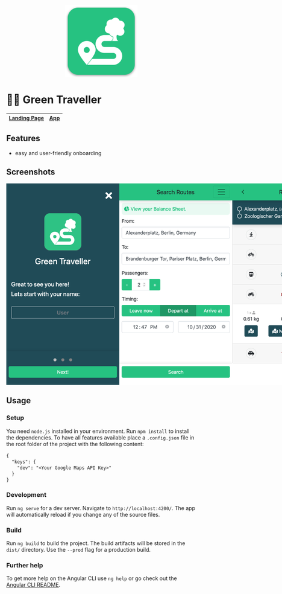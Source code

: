 <div style="width: 192px; margin: 0 auto;">
    <img src="src/assets/icons/android-chrome-192x192.png" alt="Green Traveller Logo">
</div>

# 🚴🌳 Green Traveller

| [Landing Page](https://green-traveller.github.io/) | [App](https://green-traveller.github.io/web/) |
| --- | --- |

## Features

* easy and user-friendly onboarding

## Screenshots

<div style="display: flex; justify-content: space-between;">
    <img src=".readme/setup.png" alt="Setup View" width="300">
    <img src=".readme/search.png" alt="Search View" width="300">
    <img src=".readme/result.png" alt="Results View" width="300">
    <img src=".readme/routes.png" alt="Routes View" width="300">
    <img src=".readme/balance.png" alt="Balance View" width="300">
    <img src=".readme/preferences.png" alt="Preferences View" width="300">
    <img src=".readme/vehicles.png" alt="Vehicles View" width="300">
</div>

## Usage

### Setup

You need `node.js` installed in your environment.
Run `npm install` to install the dependencies.
To have all features available place a `.config.json` file in the root folder of the project with the following content:

```
{
  "keys": {
    "dev": "<Your Google Maps API Key>"
  }
}
```

### Development

Run `ng serve` for a dev server. Navigate to `http://localhost:4200/`. The app will automatically reload if you change any of the source files.

### Build

Run `ng build` to build the project. The build artifacts will be stored in the `dist/` directory. Use the `--prod` flag for a production build.


### Further help

To get more help on the Angular CLI use `ng help` or go check out the [Angular CLI README](https://github.com/angular/angular-cli/blob/master/README.md).
